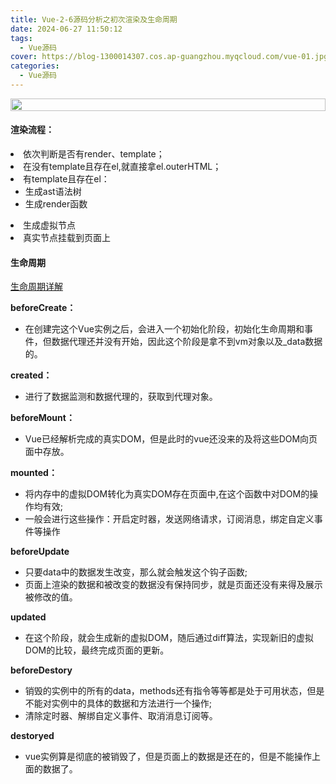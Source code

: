 ```yaml
---
title: Vue-2-6源码分析之初次渲染及生命周期
date: 2024-06-27 11:50:12
tags:
  - Vue源码
cover: https://blog-1300014307.cos.ap-guangzhou.myqcloud.com/vue-01.jpg
categories:
  - Vue源码
---
```


<div style="display: flex;justify-content: center;">
  <img src='https://chlblog.oss-cn-guangzhou.aliyuncs.com/shengmingzhouqi1.png' style="width: 100%" />
</div>

#### 渲染流程：

<div>
  <li>
    依次判断是否有render、template；
  </li>
  <li>
    在没有template且存在el,就直接拿el.outerHTML；
  </li>
   <li>
    有template且存在el：
    <ul>
      <li>生成ast语法树</li>
      <li>生成render函数</li>
    </ul>
  </li>
   <li>
    生成虚拟节点
  </li>
  <li>
    真实节点挂载到页面上
  </li>
</div>

#### 生命周期

<a href="https://blog.csdn.net/zhenghuishengq/article/details/128581110?utm_medium=distribute.pc_relevant.none-task-blog-2~default~baidujs_baidulandingword~default-4-128581110-blog-128253661.235^v43^pc_blog_bottom_relevance_base3&spm=1001.2101.3001.4242.3&utm_relevant_index=5">生命周期详解</a>

<div>
  <div style="font-weight: 700"> beforeCreate：</div>
  <ul>
    <li>
      在创建完这个Vue实例之后，会进入一个初始化阶段，初始化生命周期和事件，但数据代理还并没有开始，因此这个阶段是拿不到vm对象以及_data数据的。
    </li>
  </ul>

  <div style="font-weight: 700"> created：</div>
  <ul>
    <li>
      进行了数据监测和数据代理的，获取到代理对象。
    </li>
  </ul>
  

  <div style="font-weight: 700"> beforeMount：</div>
  <ul>
    <li>
      Vue已经解析完成的真实DOM，但是此时的vue还没来的及将这些DOM向页面中存放。
    </li>
  </ul>
 

  <div style="font-weight: 700"> mounted：</div>
  <ul>
    <li>
      将内存中的虚拟DOM转化为真实DOM存在页面中,在这个函数中对DOM的操作均有效;
    </li>
    <li>
      一般会进行这些操作：开启定时器，发送网络请求，订阅消息，绑定自定义事件等操作
    </li>
  </ul>


  <div style="font-weight: 700"> beforeUpdate</div>
  <ul>
    <li>
      只要data中的数据发生改变，那么就会触发这个钩子函数;
    </li>
    <li>
      页面上渲染的数据和被改变的数据没有保持同步，就是页面还没有来得及展示被修改的值。
    </li>
  </ul>
  

  <div style="font-weight: 700"> updated</div>
  <ul>
    <li>
      在这个阶段，就会生成新的虚拟DOM，随后通过diff算法，实现新旧的虚拟DOM的比较，最终完成页面的更新。
    </li>
  </ul>


  <div style="font-weight: 700"> beforeDestory</div>
  <ul>
    <li>
      销毁的实例中的所有的data，methods还有指令等等都是处于可用状态，但是不能对实例中的具体的数据和方法进行一个操作;
    </li>
    <li>
      清除定时器、解绑自定义事件、取消消息订阅等。
    </li>
  </ul>
 

  <div style="font-weight: 700"> destoryed</div>
  <ul>
    <li>
      vue实例算是彻底的被销毁了，但是页面上的数据是还在的，但是不能操作上面的数据了。
    </li>
  </ul>
</div>



